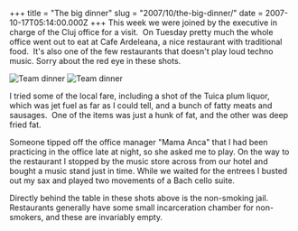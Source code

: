+++
title = "The big dinner"
slug = "2007/10/the-big-dinner/"
date = 2007-10-17T05:14:00.000Z
+++
This week we were joined by the executive in charge of the Cluj office for a visit.  On Tuesday pretty much the whole office went out to eat at Cafe Ardeleana, a nice restaurant with traditional food.  It's also one of the few restaurants that doesn't play loud techno music. Sorry about the red eye in these shots.

<img src="/photos/romania_2007/290_team_dinner.jpg" alt="Team dinner" />

<img src="/photos/romania_2007/291_team_dinner.jpg" alt="Team dinner" />

I tried some of the local fare, including a shot of the Tuica plum liquor, which was jet fuel as far as I could tell, and a bunch of fatty meats and sausages.  One of the items was just a hunk of fat, and the other was deep fried fat.

Someone tipped off the office manager "Mama Anca" that I had been practicing in the office late at night, so she asked me to play. On the way to the restaurant I stopped by the music store across from our hotel and bought a music stand just in time. While we waited for the entrees I busted out my sax and played two movements of a Bach cello suite.

Directly behind the table in these shots above is the non-smoking jail.  Restaurants generally have some small incarceration chamber for non-smokers, and these are invariably empty.